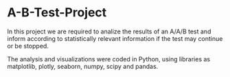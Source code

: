 # A-B-Test-Project

In this project we are required to analize the results of an A/A/B test and inform according to statistically relevant information if the test may continue or be stopped.

The analysis and visualizations were coded in Python, using libraries as matplotlib, plotly, seaborn, numpy, scipy and pandas.
